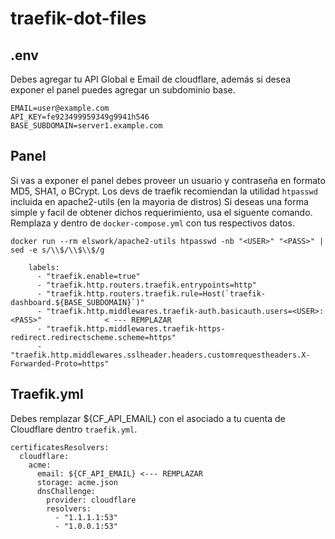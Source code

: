 # traefik-dot-files


## .env
Debes agregar tu API Global e Email de cloudflare, además si desea exponer el panel puedes agregar un subdominio base.

```
EMAIL=user@example.com
API_KEY=fe923499959349g9941h546
BASE_SUBDOMAIN=server1.example.com
```




## Panel
Si vas a exponer el panel debes proveer un usuario y contraseña en formato MD5, SHA1, o BCrypt. Los devs de traefik recomiendan la utilidad `htpasswd` incluida en apache2-utils (en la mayoria de distros)
Si deseas una forma simple y facil de obtener dichos requerimiento, usa el siguente comando. Remplaza <USER> y <PASS> dentro de `docker-compose.yml` con tus respectivos datos.

```
docker run --rm elswork/apache2-utils htpasswd -nb "<USER>" "<PASS>" | sed -e s/\\$/\\$\\$/g
```

```
    labels:
      - "traefik.enable=true"
      - "traefik.http.routers.traefik.entrypoints=http"
      - "traefik.http.routers.traefik.rule=Host(`traefik-dashboard.${BASE_SUBDOMAIN}`)"
      - "traefik.http.middlewares.traefik-auth.basicauth.users=<USER>:<PASS>"              < --- REMPLAZAR
      - "traefik.http.middlewares.traefik-https-redirect.redirectscheme.scheme=https"
      - "traefik.http.middlewares.sslheader.headers.customrequestheaders.X-Forwarded-Proto=https"
```



## Traefik.yml
Debes remplazar ${CF_API_EMAIL} con el asociado a tu cuenta de Cloudflare dentro `traefik.yml`.

```
certificatesResolvers:
  cloudflare:
    acme:
      email: ${CF_API_EMAIL} <--- REMPLAZAR
      storage: acme.json
      dnsChallenge:
        provider: cloudflare
        resolvers:
          - "1.1.1.1:53"
          - "1.0.0.1:53"
```




